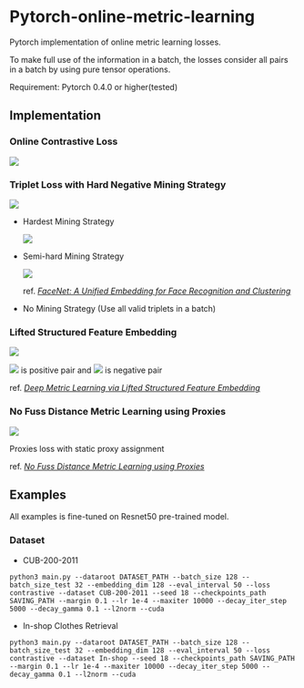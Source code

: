 # Pytorch-online-metric-learning
Pytorch implementation of online metric learning losses.

To make full use of the information in a batch, the losses consider all pairs in a batch by using pure tensor operations.

Requirement: Pytorch 0.4.0 or higher(tested)

## Implementation

### Online Contrastive Loss

![](http://latex.codecogs.com/gif.latex?Loss=\\frac{1}{N}\\sum%20_{i,j}%20y_{ij}%20D_{ij}^{2}+(1-y_{ij})\\big[\\alpha-D_{ij}^{2}\\big]_{+})

###  Triplet Loss with Hard Negative Mining Strategy

![](http://latex.codecogs.com/gif.latex?Loss=\\frac{1}{N}\\sum\\big[D_{ap}^{2}+\\alpha-D_{an}^{2}\\big]_{+})

* Hardest Mining Strategy

    ![](http://latex.codecogs.com/gif.latex?D_{an}%20:=%20argmin(D_{an}^2))

* Semi-hard Mining Strategy

    ![](http://latex.codecogs.com/gif.latex?D_{an}%20:=%20argmin(D_{an}^2)\\quad%20s.t.\\%20D_{an}^2>D_{ap}^2)

    ref. [*FaceNet: A Unified Embedding for Face Recognition and Clustering*](https://arxiv.org/abs/1503.03832)
    
* No Mining Strategy (Use all valid triplets in a batch)

### Lifted Structured Feature Embedding

![](https://ws1.sinaimg.cn/large/006tNbRwly1fxvtlzv4nkj30cy023t8m.jpg)

![](http://latex.codecogs.com/gif.latex?D_{ij}) is positive pair and ![](http://latex.codecogs.com/gif.latex?D_{ik}~~D_{jl}) is negative pair

ref. [*Deep Metric Learning via Lifted Structured Feature Embedding*](https://arxiv.org/abs/1511.06452)

### No Fuss Distance Metric Learning using Proxies

![](https://ws2.sinaimg.cn/large/006tNc79gy1fz7j25bkdpj30be01o0sv.jpg)

Proxies loss with static proxy assignment

ref. [*No Fuss Distance Metric Learning using Proxies*](https://arxiv.org/abs/1703.07464)



## Examples

All examples is fine-tuned on Resnet50 pre-trained model.

### Dataset
* CUB-200-2011

```
python3 main.py --dataroot DATASET_PATH --batch_size 128 --batch_size_test 32 --embedding_dim 128 --eval_interval 50 --loss contrastive --dataset CUB-200-2011 --seed 18 --checkpoints_path SAVING_PATH --margin 0.1 --lr 1e-4 --maxiter 10000 --decay_iter_step 5000 --decay_gamma 0.1 --l2norm --cuda
```

* In-shop Clothes Retrieval

```
python3 main.py --dataroot DATASET_PATH --batch_size 128 --batch_size_test 32 --embedding_dim 128 --eval_interval 50 --loss contrastive --dataset In-shop --seed 18 --checkpoints_path SAVING_PATH --margin 0.1 --lr 1e-4 --maxiter 10000 --decay_iter_step 5000 --decay_gamma 0.1 --l2norm --cuda
```

